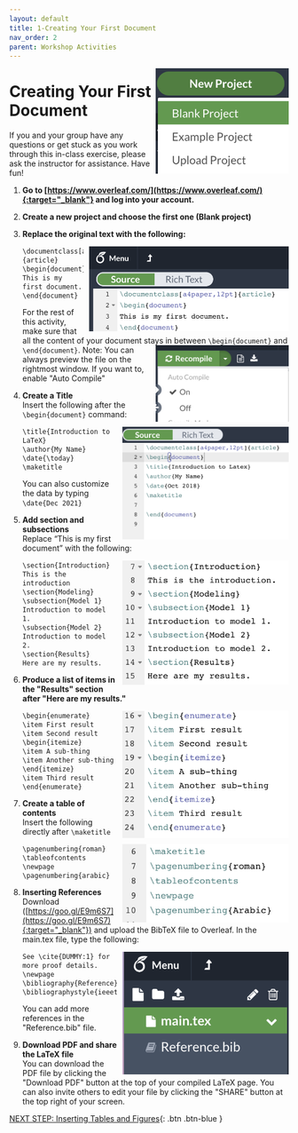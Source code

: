 ```yaml
---
layout: default
title: 1-Creating Your First Document
nav_order: 2
parent: Workshop Activities
---
```


<img src="images/act-1/new-project.png" alt="new project" style="float:right;width:240px;">

# Creating Your First Document

If you and your group have any questions or get stuck as you work through this in-class exercise, please ask the instructor for assistance. Have fun!

1.  **Go to [https://www.overleaf.com/](https://www.overleaf.com/){:target="_blank"} and log into your account.**
2.  **Create a new project and choose the first one (Blank project)**
3.  **Replace the original text with the following:**

    <img src="images/act-1/first-document.png" alt="first document" style="float:right;width:360px;margin-left:10px;">

    ```
    \documentclass[a4paper,12pt]{article}
    \begin{document}
    This is my first document.
    \end{document}
    ```
    
    For the rest of this activity, make sure that all the content of your document stays in between `\begin{document}` <img src="images/act-1/auto-compile.png" alt="auto compile" style="float:right;width:240px;">and `\end{document}`.
    Note: You can always preview the file on the rightmost window. If you want to, enable "Auto Compile"

4.  **Create a Title**<br>
    Insert the following after the `\begin{document}` command:
    
    <img src="images/act-1/first-chunk.png" alt="create title" style="float:right;width:300px;margin-left:10px;">
    
    ```
    \title{Introduction to LaTeX}
    \author{My Name}
    \date{\today}
    \maketitle
    ```
    
    You can also customize the data by typing `\date{Dec 2021}`
    
5.  **Add section and subsections**<br>
    Replace “This is my first document” with the following:
    
    <img src="images/act-1/sections.png" alt="sections" style="float:right;width:300px;margin-left:10px;">
    
    ```
    \section{Introduction}
    This is the introduction
    \section{Modeling}
    \subsection{Model 1}
    Introduction to model 1.
    \subsection{Model 2}
    Introduction to model 2.
    \section{Results}
    Here are my results.
    ```

6.  **Produce a list of items in the "Results" section after "Here are my results."**
    
    <img src="images/act-1/results.png" alt="results" style="float:right;width:300px;margin-left:10px;">
    
    ```
    \begin{enumerate}
    \item First result
    \item Second result
    \begin{itemize}
    \item A sub-thing
    \item Another sub-thing
    \end{itemize}
    \item Third result
    \end{enumerate}
    ```

7.  **Create a table of contents**<br>
    Insert the following directly after `\maketitle`
    
    <img src="images/act-1/table-contents.png" alt="table of contents" style="float:right;width:300px;margin-left:10px;">
    
    ```
    \pagenumbering{roman}
    \tableofcontents
    \newpage
    \pagenumbering{arabic}
    ```

8.  **Inserting References**<br>
    Download ([https://goo.gl/E9m6S7](https://goo.gl/E9m6S7){:target="_blank"}) and upload the BibTeX file to Overleaf. In the main.tex file, type the following:
    
    <img src="images/act-1/reference.png" alt="adding references" style="float:right;width:300px;margin-left:10px;">
    
    ```
    See \cite{DUMMY:1} for more proof details.
    \newpage
    \bibliography{Reference}
    \bibliographystyle{ieeetr}
    ```
    You can add more references in the "Reference.bib" file.
    
9.  **Download PDF and share the LaTeX file**<br>
    You can download the PDF file by clicking the "Download PDF" button at the top of your compiled LaTeX page. You can also invite others to edit your file by clicking the "SHARE" button at the top right of your screen.

[NEXT STEP: Inserting Tables and Figures](act-2.html){: .btn .btn-blue }
